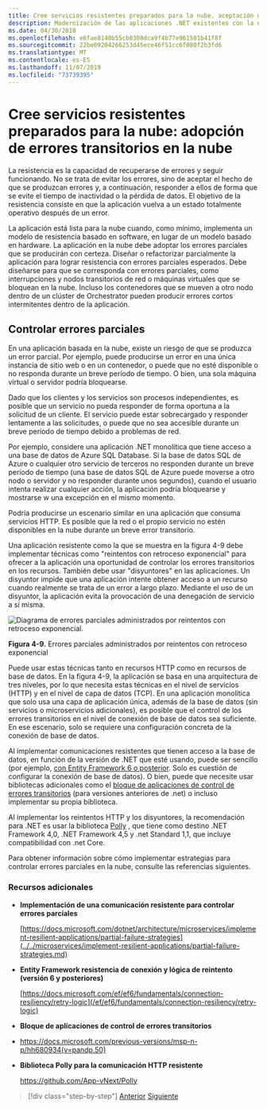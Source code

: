 ```yaml
---
title: Cree servicios resistentes preparados para la nube. aceptación de errores transitorios en la nube
description: Modernización de las aplicaciones .NET existentes con la nube de Azure y los contenedores de Windows | Cree servicios resistentes preparados para la nube. aceptación de errores transitorios en la nube
ms.date: 04/30/2018
ms.openlocfilehash: e6fae8140b55cb0308dca9f4b77e961501b41f8f
ms.sourcegitcommit: 22be09204266253d45ece46f51cc6f080f2b3fd6
ms.translationtype: MT
ms.contentlocale: es-ES
ms.lasthandoff: 11/07/2019
ms.locfileid: "73739395"
---
```

# <a name="build-resilient-services-ready-for-the-cloud-embrace-transient-failures-in-the-cloud"></a>Cree servicios resistentes preparados para la nube: adopción de errores transitorios en la nube

La resistencia es la capacidad de recuperarse de errores y seguir funcionando. No se trata de evitar los errores, sino de aceptar el hecho de que se produzcan errores y, a continuación, responder a ellos de forma que se evite el tiempo de inactividad o la pérdida de datos. El objetivo de la resistencia consiste en que la aplicación vuelva a un estado totalmente operativo después de un error.

La aplicación está lista para la nube cuando, como mínimo, implementa un modelo de resistencia basado en software, en lugar de un modelo basado en hardware. La aplicación en la nube debe adoptar los errores parciales que se producirán con certeza. Diseñar o refactorizar parcialmente la aplicación para lograr resistencia con errores parciales esperados. Debe diseñarse para que se corresponda con errores parciales, como interrupciones y nodos transitorios de red o máquinas virtuales que se bloquean en la nube. Incluso los contenedores que se mueven a otro nodo dentro de un clúster de Orchestrator pueden producir errores cortos intermitentes dentro de la aplicación.

## <a name="handling-partial-failure"></a>Controlar errores parciales

En una aplicación basada en la nube, existe un riesgo de que se produzca un error parcial. Por ejemplo, puede producirse un error en una única instancia de sitio web o en un contenedor, o puede que no esté disponible o no responda durante un breve período de tiempo. O bien, una sola máquina virtual o servidor podría bloquearse.

Dado que los clientes y los servicios son procesos independientes, es posible que un servicio no pueda responder de forma oportuna a la solicitud de un cliente. El servicio puede estar sobrecargado y responder lentamente a las solicitudes, o puede que no sea accesible durante un breve período de tiempo debido a problemas de red.

Por ejemplo, considere una aplicación .NET monolítica que tiene acceso a una base de datos de Azure SQL Database. Si la base de datos SQL de Azure o cualquier otro servicio de terceros no responden durante un breve período de tiempo (una base de datos SQL de Azure puede moverse a otro nodo o servidor y no responder durante unos segundos), cuando el usuario intenta realizar cualquier acción, la aplicación podría bloquearse y mostrarse w una excepción en el mismo momento.

Podría producirse un escenario similar en una aplicación que consuma servicios HTTP. Es posible que la red o el propio servicio no estén disponibles en la nube durante un breve error transitorio.

Una aplicación resistente como la que se muestra en la figura 4-9 debe implementar técnicas como "reintentos con retroceso exponencial" para ofrecer a la aplicación una oportunidad de controlar los errores transitorios en los recursos. También debe usar "disyuntores" en las aplicaciones. Un disyuntor impide que una aplicación intente obtener acceso a un recurso cuando realmente se trata de un error a largo plazo. Mediante el uso de un disyuntor, la aplicación evita la provocación de una denegación de servicio a sí misma.

![Diagrama de errores parciales administrados por reintentos con retroceso exponencial.](./media/build-resilient-services-ready-for-the-cloud-embrace-transient-failures-in-the-cloud/retry-partial-failures.png)

**Figura 4-9.** Errores parciales administrados por reintentos con retroceso exponencial

Puede usar estas técnicas tanto en recursos HTTP como en recursos de base de datos. En la figura 4-9, la aplicación se basa en una arquitectura de tres niveles, por lo que necesita estas técnicas en el nivel de servicios (HTTP) y en el nivel de capa de datos (TCP). En una aplicación monolítica que solo usa una capa de aplicación única, además de la base de datos (sin servicios o microservicios adicionales), es posible que el control de los errores transitorios en el nivel de conexión de base de datos sea suficiente. En ese escenario, solo se requiere una configuración concreta de la conexión de base de datos.

Al implementar comunicaciones resistentes que tienen acceso a la base de datos, en función de la versión de .NET que esté usando, puede ser sencillo (por ejemplo, [con Entity Framework 6 o posterior](/ef/ef6/fundamentals/connection-resiliency/retry-logic). Solo es cuestión de configurar la conexión de base de datos). O bien, puede que necesite usar bibliotecas adicionales como el [bloque de aplicaciones de control de errores transitorios](https://docs.microsoft.com/previous-versions/msp-n-p/hh680934(v=pandp.50)) (para versiones anteriores de .net) o incluso implementar su propia biblioteca.

Al implementar los reintentos HTTP y los disyuntores, la recomendación para .NET es usar la biblioteca [Polly](https://github.com/App-vNext/Polly) , que tiene como destino .NET Framework 4,0, .NET Framework 4,5 y .net Standard 1,1, que incluye compatibilidad con .net Core.

Para obtener información sobre cómo implementar estrategias para controlar errores parciales en la nube, consulte las referencias siguientes.

### <a name="additional-resources"></a>Recursos adicionales

- **Implementación de una comunicación resistente para controlar errores parciales**

    [https://docs.microsoft.com/dotnet/architecture/microservices/implement-resilient-applications/partial-failure-strategies](../../microservices/implement-resilient-applications/partial-failure-strategies.md)

- **Entity Framework resistencia de conexión y lógica de reintento (versión 6 y posteriores)**

    [https://docs.microsoft.com/ef/ef6/fundamentals/connection-resiliency/retry-logic](/ef/ef6/fundamentals/connection-resiliency/retry-logic)

- **Bloque de aplicaciones de control de errores transitorios**

- <https://docs.microsoft.com/previous-versions/msp-n-p/hh680934(v=pandp.50)>

- **Biblioteca Polly para la comunicación HTTP resistente**

    https://github.com/App-vNext/Polly

>[!div class="step-by-step"]
>[Anterior](when-to-deploy-windows-containers-to-azure-container-service-kubernetes.md)
>[Siguiente](modernize-your-apps-with-monitoring-and-telemetry.md)
